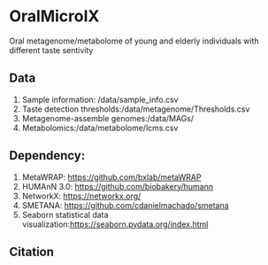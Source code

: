 # OralMicroIX
Oral metagenome/metabolome of young and elderly individuals with different taste sentivity
## Data
1. Sample information: /data/sample_info.csv<br>
2. Taste detection thresholds:/data/metagenome/Thresholds.csv<br>
3. Metagenome-assemble genomes:/data/MAGs/<br>
4. Metabolomics:/data/metabolome/lcms.csv<br>
## Dependency:
1. MetaWRAP: https://github.com/bxlab/metaWRAP<br>
2. HUMAnN 3.0: https://github.com/biobakery/humann<br>
3. NetworkX: https://networkx.org/<br>
4. SMETANA: https://github.com/cdanielmachado/smetana<br>
5. Seaborn statistical data visualization:https://seaborn.pydata.org/index.html<br>
## Citation
